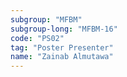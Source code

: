 ```yaml
---
subgroup: "MFBM"
subgroup-long: "MFBM-16"
code: "PS02"
tag: "Poster Presenter"
name: "Zainab Almutawa"
---
```

